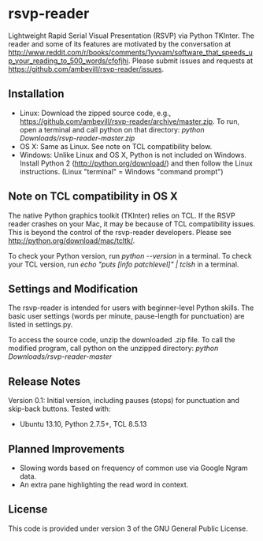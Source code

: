 rsvp-reader
===========

Lightweight Rapid Serial Visual Presentation (RSVP) via Python TKInter. The reader and some of its features are motivated by the conversation at http://www.reddit.com/r/books/comments/1yvvam/software_that_speeds_up_your_reading_to_500_words/cfofjhi. Please submit issues and requests at https://github.com/ambevill/rsvp-reader/issues.


Installation
------------

- Linux: Download the zipped source code, e.g., https://github.com/ambevill/rsvp-reader/archive/master.zip. To run, open a terminal and call python on that directory: *python Downloads/rsvp-reader-master.zip*
- OS X: Same as Linux. See note on TCL compatibility below.
- Windows: Unlike Linux and OS X, Python is not included on Windows. Install Python 2 (http://python.org/download/) and then follow the Linux instructions. (Linux "terminal" = Windows "command prompt")


Note on TCL compatibility in OS X
---------------------------------

The native Python graphics toolkit (TKInter) relies on TCL. If the RSVP reader crashes on your Mac, it may be because of TCL compatibility issues. This is beyond the control of the rsvp-reader developers. Please see http://python.org/download/mac/tcltk/.

To check your Python version, run *python --version* in a terminal. To check your TCL version, run *echo "puts [info patchlevel]" | tclsh* in a terminal.


Settings and Modification
-------------------------

The rsvp-reader is intended for users with beginner-level Python skills. The basic user settings (words per minute, pause-length for punctuation) are listed in settings.py.

To access the source code, unzip the downloaded .zip file. To call the modified program, call python on the unzipped directory: *python Downloads/rsvp-reader-master*


Release Notes
-------------

Version 0.1: Initial version, including pauses (stops) for punctuation and skip-back buttons. Tested with:
- Ubuntu 13.10, Python 2.7.5+, TCL 8.5.13


Planned Improvements
--------------------

- Slowing words based on frequency of common use via Google Ngram data.
- An extra pane highlighting the read word in context.


License
-------

This code is provided under version 3 of the GNU General Public License.
